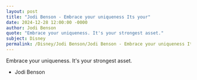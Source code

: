 ```yaml
---
layout: post
title: "Jodi Benson - Embrace your uniqueness Its your"
date: 2024-12-28 12:00:00 -0000
author: Jodi Benson
quote: "Embrace your uniqueness. It's your strongest asset."
subject: Disney
permalink: /Disney/Jodi Benson/Jodi Benson - Embrace your uniqueness Its your
---
```


Embrace your uniqueness. It's your strongest asset.

- Jodi Benson
